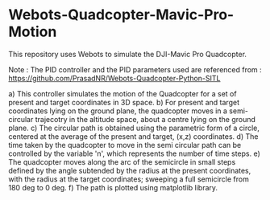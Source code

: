 # Webots-Quadcopter-Mavic-Pro-Motion

This repository uses Webots to simulate the DJI-Mavic Pro Quadcopter. 

Note : The PID controller and the PID parameters used are referenced from : https://github.com/PrasadNR/Webots-Quadcopter-Python-SITL

a) This controller simulates the motion of the Quadcopter for a set of present and target coordinates in 3D space.
b) For present and target coordinates lying on the ground plane, the quadcopter moves in a semi-circular trajecotry in the altitude space, about a centre lying on the ground plane.
c) The circular path is obtained using the parametric form of a circle, centered at the average of the present and target, (x,z) coordinates.
d) The time taken by the quadcopter to move in the semi circular path can be controlled by the variable 'n', which represents the number of time steps.
e) The quadcopter moves along the arc of the semicircle in small steps defined by the angle subtended by the radius at the present coordinates, with the radius at the target coordinates; sweeping a full semicircle from 180 deg to 0 deg.
f) The path is plotted using matplotlib library.
